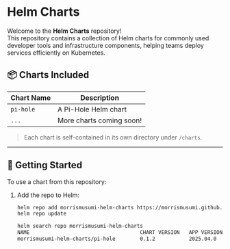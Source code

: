 # Helm Charts

Welcome to the **Helm Charts** repository!  
This repository contains a collection of Helm charts for commonly used developer tools and infrastructure components, helping teams deploy services efficiently on Kubernetes.

## 📦 Charts Included

| Chart Name       | Description                             |
|------------------|-----------------------------------------|
| `pi-hole`        | A Pi-Hole Helm chart                    |
| `...`            | More charts coming soon!                |

> Each chart is self-contained in its own directory under `/charts`.

---

## 🚀 Getting Started

To use a chart from this repository:

1. Add the repo to Helm:
   ```bash
   helm repo add morrismusumi-helm-charts https://morrismusumi.github.io/helm-charts
   helm repo update

   helm search repo morrismusumi-helm-charts
   NAME                                    CHART VERSION   APP VERSION     DESCRIPTION
   morrismusumi-helm-charts/pi-hole        0.1.2           2025.04.0       A Pi-Hole Helm chart